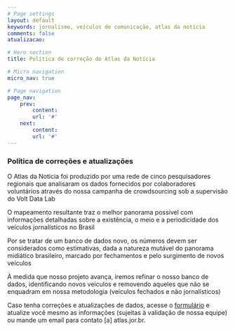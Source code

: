 ```yaml
---
# Page settings
layout: default
keywords: jornalismo, veículos de comunicação, atlas da notícia
comments: false
atualizacao:

# Hero section
title: Política de correção do Atlas da Notícia

# Micro navigation
micro_nav: true

# Page navigation
page_nav:
    prev:
        content:
        url: '#'
    next:
        content:
        url: '#'
---
```


### Política de correções e atualizações

O Atlas da Notícia foi produzido por uma rede de cinco pesquisadores regionais que analisaram os dados fornecidos por colaboradores voluntários através do nossa campanha de crowdsourcing sob a supervisão do Volt Data Lab

O mapeamento resultante traz o melhor panorama possível com informações detalhadas sobre a existência, o meio e a periodicidade dos veículos jornalísticos no Brasil

Por se tratar de um banco de dados novo, os números devem ser considerados como estimativas, dada a natureza mutável do panorama midiático brasileiro, marcado por fechamentos e pelo surgimento de novos veículos

À medida que nosso projeto avança, iremos refinar o nosso banco de dados, identificando novos veículos e removendo aqueles que não se enquadram em nossa metodologia (veículos fechados e não jornalísticos)

Caso tenha correções e atualizações de dados, acesse o [formulário](../formulario) e atualize você mesmo as informações (sujeitas à validação de nossa equipe) ou mande um email para contato [a] atlas.jor.br.
